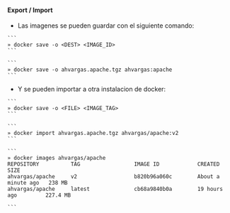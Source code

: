 ####   Export / Import
- Las imagenes se pueden guardar con el siguiente comando:
<!-- .element: class="fragment"  -->
    ```
    » docker save -o <DEST> <IMAGE_ID>
    ```
<!-- .element: class="fragment"  -->
    ```
    » docker save -o ahvargas.apache.tgz ahvargas:apache
    ```
<!-- .element: class="fragment"  -->

- Y se pueden importar a otra instalacion de docker:
<!-- .element: class="fragment"  -->
    ```
    » docker save -o <FILE> <IMAGE_TAG>
    ```
<!-- .element: class="fragment"  -->
    ```
    » docker import ahvargas.apache.tgz ahvargas/apache:v2
    ```
<!-- .element: class="fragment"  -->
    ```
    » docker images ahvargas/apache
    REPOSITORY          TAG                 IMAGE ID            CREATED              SIZE
    ahvargas/apache     v2                  b820b96a060c        About a minute ago   238 MB
    ahvargas/apache     latest              cb68a9840b0a        19 hours ago         227.4 MB

    ```
<!-- .element: class="fragment"  -->


